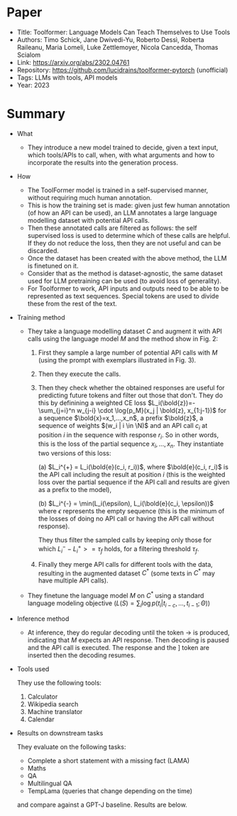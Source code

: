 # Paper

- Title: Toolformer: Language Models Can Teach Themselves to Use Tools
- Authors: Timo Schick, Jane Dwivedi-Yu, Roberto Dessì, Roberta Raileanu, Maria Lomeli, Luke Zettlemoyer, Nicola Cancedda, Thomas Scialom
- Link: https://arxiv.org/abs/2302.04761
- Repository: https://github.com/lucidrains/toolformer-pytorch (unofficial)
- Tags: LLMs with tools, API models
- Year: 2023

# Summary

- What
  
  - They introduce a new model trained to decide, given a text input, which tools/APIs to call, when, with what arguments and how to incorporate the results into the generation process.

- How
  
  - The ToolFormer model is trained in a self-supervised manner, without requiring much human annotation.
  - This is how the training set is made: given just few human annotation (of how an API can be used), an LLM annotates a large language modelling dataset with potential API calls.
  - Then these annotated calls are filtered as follows: the self supervised loss is used to determine which of these calls are helpful. If they do not reduce the loss, then they are not useful and can be discarded.
  - Once the dataset has been created with the above method, the LLM is finetuned on it.
  - Consider that as the method is dataset-agnostic, the same dataset used for LLM pretraining can be used (to avoid loss of generality).
  - For Toolformer to work, API inputs and outputs need to be able to be represented as text sequences. Special tokens are used to divide these from the rest of the text.

- Training method

  - They take a language modelling dataset $C$ and augment it with API calls using the language model $M$ and the method show in Fig. 2:
    1) First they sample a large number of potential API calls with $M$ (using the prompt with exemplars illustrated in Fig. 3).
    2) Then they execute the calls.
    3) Then they check whether the obtained responses are useful for predicting future tokens and filter out those that don't. They do this by definining a weighted CE loss $L_i(\bold{z})=-\sum_{j=i}^n w_{j-i} \cdot \log{p_M}(x_j | \bold{z}, x_{1:j-1})$ for a sequence $\bold{x}=x_1,...,x_n$, a prefix $\bold{z}$, a sequence of weights $(w_i | i \in \N)$ and an API call $c_i$ at position $i$ in the sequence with response $r_i$. So in other words, this is the loss of the partial sequence $x_i,...,x_n$. They instantiate two versions of this loss: 
   
       (a) $L_i^{+} = L_i(\bold{e}(c_i, r_i))$, where $\bold{e}(c_i, r_i)$ is the API call including the result at position $i$ (this is the weighted loss over the partial sequence if the API call and results are given as a prefix to the model),

       (b) $L_i^{-} = \min(L_i(\epsilon), L_i(\bold{e}(c_i, \epsilon))$ where $\epsilon$ represents the empty sequence (this is the minimum of the losses of doing no API call or having the API call without response).

       They thus filter the sampled calls by keeping only those for which $L_i^{-} - L_i^{+} >= {\tau}_f$ holds, for a filtering threshold ${\tau}_f$.
    4) Finally they merge API calls for different tools with the data, resulting in the augmented dataset $C^{*}$ (some texts in $C^{*}$ may have multiple API calls).

  - They finetune the language model $M$ on $C^{*}$ using a standard language modeling objective ($L(S) = \sum_i \log p(t_i | t_{i-c},...,t_{i-1}; \Theta)$)

- Inference method
  
  - At inference, they do regular decoding until the token $\rightarrow$ is produced, indicating that $M$ expects an API response. Then decoding is paused and the API call is executed. The response and the ] token are inserted then the decoding resumes.

- Tools used
  
  They use the following tools:
  1) Calculator
  2) Wikipedia search
  3) Machine translator
  4) Calendar

- Results on downstream tasks
  
  They evaluate on the following tasks:

  - Complete a short statement with a missing fact (LAMA)
  - Maths 
  - QA 
  - Multilingual QA 
  - TempLama (queries that change depending on the time) 

  and compare against a GPT-J baseline. Results are below.